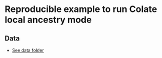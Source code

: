 # Reproducible example to run Colate local ancestry mode


## Data

- [See data folder](data/README.md)
